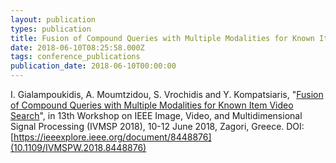```yaml
---
layout: publication
types: publication
title: Fusion of Compound Queries with Multiple Modalities for Known Item Video Search
date: 2018-06-10T08:25:58.000Z
tags: conference_publications
publication_date: 2018-06-10T00:00:00
---
```

I. Gialampoukidis, A. Moumtzidou, S. Vrochidis and Y. Kompatsiaris, "[Fusion of Compound Queries with Multiple Modalities for Known Item Video Search](https://zenodo.org/record/2581316#.X2COpsBS9PY)", in 13th Workshop on IEEE Image, Video, and Multidimensional Signal Processing (IVMSP 2018), 10-12 June 2018, Zagori, Greece. DOI: [https://ieeexplore.ieee.org/document/8448876](10.1109/IVMSPW.2018.8448876)